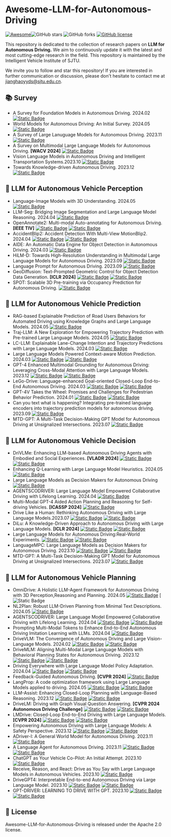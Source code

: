 # Awesome-LLM-for-Autonomous-Driving

[![Awesome](https://cdn.rawgit.com/sindresorhus/awesome/d7305f38d29fed78fa85652e3a63e154dd8e8829/media/badge.svg)](https://github.com/sindresorhus/awesome)![GitHub stars](https://img.shields.io/github/stars/Sunstroperao/Awesome-LLM-for-Autonomous-Driving?color=yellow) ![GitHub forks](https://img.shields.io/github/forks/Sunstroperao/Awesome-LLM-for-Autonomous-Driving?color=9cf) [![GitHub license](https://img.shields.io/github/license/Sunstroperao/Awesome-LLM-for-Autonomous-Driving)](https://github.com/Sunstroperao/Awesome-LLM-for-Autonomous-Driving/blob/main/LICENSE)

This repository is dedicated to the collection of research papers on **LLM for Autonomous Driving.** We aim to continuously update it with the latest and most cutting-edge research in the field. This repository is maintained by the Intelligent Vehicle Institute of SJTU.

We invite you to follow and star this repository! If you are interested in further communication or discussion, please don't hesitate to contact me at jianghaoyyds@sjtu.edu.cn.


## 📚 Survey
- A Survey for Foundation Models in Autonomous Driving. 2024.02 [![Static Badge](https://img.shields.io/badge/paper_link-green)](https://arxiv.org/abs/2402.01105)
- World Models for Autonomous Driving: An Initial Survey. 2024.05 [![Static Badge](https://img.shields.io/badge/paper_link-green)](https://arxiv.org/abs/2403.02622)
- A Survey of Large Lanuguage Models for Autonomous Driving. 2023.11 [![Static Badge](https://img.shields.io/badge/paper_link-green)](https://arxiv.org/abs/2311.01043)
- A Survey on Multimodal Large Language Models for Autonomous Driving. **[WACV 2024]** [![Static Badge](https://img.shields.io/badge/paper_link-green)](https://arxiv.org/abs/2311.12320)
- Vision Language Models in Autonomous Driving and Intelligent Transportation Systems.2023.10 [![Static Badge](https://img.shields.io/badge/paper_link-green)](https://arxiv.org/abs/2310.14414)
- Towards Knowledge-driven Autonomous Driving. 2023.12 [![Static Badge](https://img.shields.io/badge/paper_link-green)](https://arxiv.org/abs/2312.04316)

## 📑 LLM for Autonomous Vehicle Perception
- Language-Image Models with 3D Understanding. 2024.05 [![Static Badge](https://img.shields.io/badge/paper_link-green)](https://arxiv.org/pdf/2405.03685)
- LLM-Seg: Bridging Image Segmentation and Large Language Model Reasoning. 2024.04 [![Static Badge](https://img.shields.io/badge/paper_link-green)](https://arxiv.org/abs/2404.08767)
- OpenAnnotate2: Multi-modal Auto-annotating for Autonomous Driving. **[IEEE TIV]** [![Static Badge](https://img.shields.io/badge/paper_link-green)](https://ieeexplore.ieee.org/stamp/stamp.jsp?tp=&arnumber=10480248) [![Static Badge](https://img.shields.io/badge/paper_code-8A2BE2)](https://github.com/Fudan-ProjectTitan/OpenAnnotate)
- AccidentBlip2: Accident Detection With Multi-View MotionBlip2. 2024.04 [![Static Badge](https://img.shields.io/badge/paper_link-green)](https://arxiv.org/pdf/2404.12149) [![Static Badge](https://img.shields.io/badge/paper_code-8A2BE2)](https://github.com/YihuaJerry/AccidentBlip2)
- AIDE: An Automatic Data Engine for Object Detection in Autonomous Driving. 2024.03 [![Static Badge](https://img.shields.io/badge/paper_link-green)](https://arxiv.org/abs/2403.17373)
- HiLM-D: Towards High-Resolution Understanding in Multimodal Large Language Models for Autonomous Driving. 2023.09 [![Static Badge](https://img.shields.io/badge/paper_link-green)](https://arxiv.org/abs/2309.05186)
- Language Prompt for Autonomous Driving. 2023.09 [![Static Badge](https://img.shields.io/badge/paper_link-green)](https://arxiv.org/abs/2309.04379)
- GeoDiffusion: Text-Prompted Geometric Control for Object Detection Data Generation. **[ICLR 2024]** [![Static Badge](https://img.shields.io/badge/paper_link-green)](https://openreview.net/pdf?id=xBfQZWeDRH) [![Static Badge](https://img.shields.io/badge/paper_code-8A2BE2)](https://kaichen1998.github.io/projects/geodiffusion/)
- SPOT: Scalable 3D Pre-training via Occupancy Prediction for Autonomous Driving. [![Static Badge](https://img.shields.io/badge/paper_link-green)](https://openreview.net/forum?id=9zEBK3E9bX)

## 📑 LLM for Autonomous Vehicle Prediction
- RAG-based Explainable Prediction of Road Users Behaviors for Automated Driving using Knowledge Graphs and Large Language Models. 2024.05 [![Static Badge](https://img.shields.io/badge/paper_link-green)](https://arxiv.org/pdf/2405.00449)
- Traj-LLM: A New Exploration for Empowering Trajectory Prediction with Pre-trained Large Language Models. 2024.05 [![Static Badge](https://img.shields.io/badge/paper_link-green)](https://arxiv.org/abs/2405.04909)
- LC-LLM: Explainable Lane-Change Intention and Trajectory Predictions with Large Language Models. 2024.03 [![Static Badge](https://img.shields.io/badge/paper_link-green)](https://arxiv.org/abs/2403.18344)
- Large Language Models Powered Context-aware Motion Prediction. 2024.03 [![Static Badge](https://img.shields.io/badge/paper_link-green)](https://arxiv.org/pdf/2403.11057) [![Static Badge](https://img.shields.io/badge/paper_code-8A2BE2)](https://sites.google.com/view/llm-ad)
- GPT-4 Enhanced Multimodal Grounding for Autonomous Driving: Leveraging Cross-Modal Attention with Large Language Models. 2023.12 [![Static Badge](https://img.shields.io/badge/paper_link-green)](https://arxiv.org/abs/2312.03543) [![Static Badge](https://img.shields.io/badge/paper_code-8A2BE2)](https://github.com/Petrichor625/Talk2car_CAVG)
- LeGo-Drive: Language-enhanced Goal-oriented Closed-Loop End-to-End Autonomous Driving. 2024.03 [![Static Badge](https://img.shields.io/badge/paper_link-green)](https://arxiv.org/abs/2403.20116) [![Static Badge](https://img.shields.io/badge/paper_code-8A2BE2)](https://reachpranjal.github.io/lego-drive/)
- GPT-4V Takes the Wheel: Promises and Challenges for Pedestrian Behavior Prediction. 2024.01 [![Static Badge](https://img.shields.io/badge/paper_link-green)](https://arxiv.org/abs/2311.14786) [![Static Badge](https://img.shields.io/badge/paper_code-8A2BE2)](https://reachpranjal.github.io/lego-drive/)
- Can you text what is happening? Integrating pre-trained language encoders into trajectory prediction models for autonomous driving. 2023.09 [![Static Badge](https://img.shields.io/badge/paper_link-green)](https://arxiv.org/abs/2309.05282)
- MTD-GPT: A Multi-Task Decision-Making GPT Model for Autonomous Driving at Unsignalized Intersections. 2023.07 [![Static Badge](https://img.shields.io/badge/paper_link-green)](https://arxiv.org/abs/2307.16118)

## 📑 LLM for Autonomous Vehicle Decision
- DriVLMe: Enhancing LLM-based Autonomous Driving Agents with Embodied and Social Experiences. **[VLADR 2024]** [![Static Badge](https://img.shields.io/badge/paper_link-green)](https://openreview.net/forum?id=oE35y5hp5p) [![Static Badge](https://img.shields.io/badge/paper_code-8A2BE2)](https://sled-group.github.io/driVLMe/)
- Enhancing Q-Learning with Large Language Model Heuristics. 2024.05 [![Static Badge](https://img.shields.io/badge/paper_link-green)](https://arxiv.org/pdf/2405.03341)
- Large Language Models as Decision Makers for Autonomous Driving [![Static Badge](https://img.shields.io/badge/paper_link-green)](https://openreview.net/forum?id=NkYCuGM7E2)
- AGENTSCODRIVER: Large Language Model Empowered Collaborative Driving with Lifelong Learning. 2024.04 [![Static Badge](https://img.shields.io/badge/paper_link-green)](https://arxiv.org/pdf/2404.06345)
- Multi-Modal GPT-4 Aided Action Planning and Reasoning for Self-driving Vehicles. **[ICASSP 2024]** [![Static Badge](https://img.shields.io/badge/paper_link-green)](https://ieeexplore.ieee.org/abstract/document/10446745)
- Drive Like a Human: Rethinking Autonomous Driving with Large Language Models.2023.07 [![Static Badge](https://img.shields.io/badge/paper_link-green)](https://browse.arxiv.org/abs/2307.07162) [![Static Badge](https://img.shields.io/badge/paper_code-8A2BE2)](https://github.com/PJLab-ADG/DriveLikeAHuman)
- DiLu: A Knowledge-Driven Approach to Autonomous Driving with Large Language Models. **[ICLR 2024]**  [![Static Badge](https://img.shields.io/badge/paper_link-green)](https://arxiv.org/abs/2402.12289) [![Static Badge](https://img.shields.io/badge/paper_code-8A2BE2)](https://github.com/PJLab-ADG/DiLu)
- Large Language Models for Autonomous Driving:Real-World Experiments. [![Static Badge](https://img.shields.io/badge/paper_link-green)](https://arxiv.org/pdf/2312.09397) [![Static Badge](https://img.shields.io/badge/paper_code-8A2BE2)](https://purduedigitaltwin.github.io/llm4ad/talk2drive.html) 
- LanguageMPC: Large Language Models as Decision Makers for Autonomous Driving. 2023.10 [![Static Badge](https://img.shields.io/badge/paper_link-green)](https://arxiv.org/abs/2310.03026) [![Static Badge](https://img.shields.io/badge/paper_code-8A2BE2)](https://sites.google.com/view/llm-mpc) 
- MTD-GPT: A Multi-Task Decision-Making GPT Model for Autonomous Driving at Unsignalized Intersections. 2023.07 [![Static Badge](https://img.shields.io/badge/paper_link-green)](https://arxiv.org/abs/2307.16118)

## 📑 LLM for Autonomous Vehicle Planning
- OmniDrive: A Holistic LLM-Agent Framework for Autonomous Driving with 3D Perception,Reasoning and Planning. 2024.05 [![Static Badge](https://img.shields.io/badge/paper_link-green)](https://arxiv.org/pdf/2405.01533) [![Static Badge](https://github.com/NVlabs/OmniDrive)
- NL2Plan: Robust LLM-Driven Planning from Minimal Text Descriptions. 2024.05 [![Static Badge](https://img.shields.io/badge/paper_link-green)](https://arxiv.org/abs/2405.04215)
- AGENTSCODRIVER: Large Language Model Empowered Collaborative Driving with Lifelong Learning. 2024.04 [![Static Badge](https://img.shields.io/badge/paper_link-green)](https://arxiv.org/abs/2404.06345) [![Static Badge](https://img.shields.io/badge/paper_code-8A2BE2)](https://tsinghua-mars-lab.github.io/DriveVLM/)
- Prompting Multi-Modal Tokens to Enhance End-to-End Autonomous Driving Imitation Learning with LLMs. 2024.04 [![Static Badge](https://img.shields.io/badge/paper_link-green)](https://arxiv.org/pdf/2404.04869)
- DriveVLM: The Convergence of Autonomous Driving and Large Vision-Language Models. 2024.02 [![Static Badge](https://img.shields.io/badge/paper_link-green)](https://arxiv.org/abs/2309.16292) [![Static Badge](https://img.shields.io/badge/paper_code-8A2BE2)](https://tsinghua-mars-lab.github.io/DriveVLM/)
- DriveMLM: Aligning Multi-Modal Large Language Models with Behavioral Planning States for Autonomous Driving. 2023.12 [![Static Badge](https://img.shields.io/badge/paper_link-green)](https://arxiv.org/abs/2312.09245) [![Static Badge](https://img.shields.io/badge/paper_code-8A2BE2)](https://github.com/OpenGVLab/DriveMLM)
- Driving Everywhere with Large Language Model Policy Adaptation. 2024.04 [![Static Badge](https://img.shields.io/badge/paper_link-green)](https://arxiv.org/abs/2402.05932) [![Static Badge](https://img.shields.io/badge/paper_code-8A2BE2)](https://boyiliee.github.io/llada/)
- Feedback-Guided Autonomous Driving. **[CVPR 2024]** [![Static Badge](https://img.shields.io/badge/paper_link-green)](https://jimuyangz.github.io/papers/FeD_v1.pdf)
- LangProp: A code optimization framework using Large Language Models applied to driving. 2024.05 [![Static Badge](https://img.shields.io/badge/paper_link-green)](https://arxiv.org/abs/2401.10314) [![Static Badge](https://img.shields.io/badge/paper_code-8A2BE2)](https://github.com/shuishida/LangProp)
- LLM-Assist: Enhancing Closed-Loop Planning with Language-Based Reasoning. 2023.12 [![Static Badge](https://img.shields.io/badge/paper_link-green)](https://arxiv.org/abs/2401.00125) [![Static Badge](https://img.shields.io/badge/paper_code-8A2BE2)](https://llmassist.github.io/)
- DriveLM: Driving with Graph Visual Question Answering. **[CVPR 2024 Autonomous Driving Challenge]** [![Static Badge](https://img.shields.io/badge/paper_link-green)](https://arxiv.org/pdf/2312.14150) [![Static Badge](https://img.shields.io/badge/paper_code-8A2BE2)](https://github.com/OpenDriveLab/DriveLM)
- LMDrive: Closed-Loop End-to-End Driving with Large Language Models. **[CVPR 2024]** [![Static Badge](https://img.shields.io/badge/paper_link-green)](https://arxiv.org/abs/2312.07488) [![Static Badge](https://img.shields.io/badge/paper_code-8A2BE2)](https://github.com/opendilab/LMDrive)
- Empowering Autonomous Driving with Large Language Models: A Safety Perspective. 2023.12 [![Static Badge](https://img.shields.io/badge/paper_link-green)](https://arxiv.org/abs/2312.00812) [![Static Badge](https://img.shields.io/badge/paper_code-8A2BE2)](https://github.com/wangyixu14/llm_conditioned_mpc_ad)
- ADriver-I: A General World Model for Autonomous Driving. 2023.11 [![Static Badge](https://img.shields.io/badge/paper_link-green)](https://arxiv.org/abs/2311.13549)
- A Language Agent for Autonomous Driving. 2023.11 [![Static Badge](https://img.shields.io/badge/paper_link-green)](https://arxiv.org/abs/2311.13549) [![Static Badge](https://img.shields.io/badge/paper_code-8A2BE2)](https://github.com/USC-GVL/Agent-Driver?tab=readme-ov-file)
- ChatGPT as Your Vehicle Co-Pilot: An Initial Attempt. 2023.10 [![Static Badge](https://img.shields.io/badge/paper_link-green)](https://ieeexplore.ieee.org/document/10286969)
- Receive, Reason, and React: Drive as You Say with Large Language Models in Autonomous Vehicles. 2023.10 [![Static Badge](https://img.shields.io/badge/paper_link-green)](https://arxiv.org/abs/2310.08034)
- DriveGPT4: Interpretable End-to-end Autonomous Driving via Large Language Model. 2023.10 [![Static Badge](https://img.shields.io/badge/paper_link-green)](https://arxiv.org/pdf/2310.01412) [![Static Badge](https://img.shields.io/badge/paper_code-8A2BE2)](https://tonyxuqaq.github.io/projects/DriveGPT4/)
- GPT-DRIVER: LEARNING TO DRIVE WITH GPT. 2023.10 [![Static Badge](https://img.shields.io/badge/paper_link-green)](https://browse.arxiv.org/abs/2310.01415v1) [![Static Badge](https://img.shields.io/badge/paper_code-8A2BE2)](https://github.com/PointsCoder/GPT-Driver)


## 🔖 License
Awesome-LLM-for-Autonomous-Driving is released under the Apache 2.0 license.